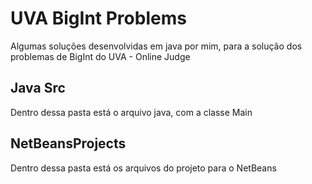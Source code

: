 # UVA BigInt Problems
Algumas soluções desenvolvidas em java por mim, para a solução dos problemas de BigInt do UVA - Online Judge

## Java Src
Dentro dessa pasta está o arquivo java, com a classe Main

## NetBeansProjects
Dentro dessa pasta está os arquivos do projeto para o NetBeans
